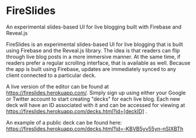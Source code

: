 # FireSlides
An experimental slides-based UI for live blogging built with Firebase and Reveal.js

FireSlides is an experimental slides-based UI for live blogging that is built using Firebase and the Reveal.js library. The idea is that readers can flip through live blog posts in a more immersive manner.  At the same time, if readers prefer a regular scrolling interface, that is available as well.  Because the app is built using Firebase, updates are immediately synced to any client connected to a particular deck.

A live version of the editor can be found at https://fireslides.herokuapp.com/. Simply sign up using either your Google or Twitter account to start creating "decks" for each live blog.  Each new deck will have an ID associated with it and can be accessed for viewing at https://fireslides.herokuapp.com/decks.html?id=[deckID] .

An example of a public deck can be found here: https://fireslides.herokuapp.com/decks.html?id=-KBVB5yv55yn-nSIXBTh

